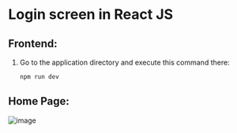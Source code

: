 # Login screen in React JS

## Frontend:
  
  1. Go to the application directory and execute this command there:
    
      ```bash
      npm run dev
      ```


## Home Page:

![image](https://github.com/Gabrielssilvast/loginPageReact/assets/109055973/eac962b7-eace-4427-8d18-686e0e976ffa)
